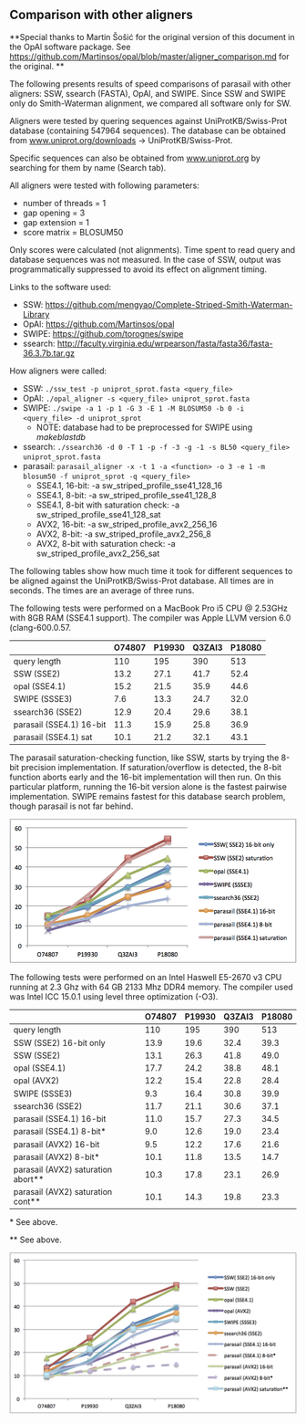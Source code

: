 ## Comparison with other aligners

**Special thanks to Martin Šošić for the original version of this
document in the OpAl software package. See
https://github.com/Martinsos/opal/blob/master/aligner_comparison.md for
the original. **

The following presents results of speed comparisons of parasail with
other aligners: SSW, ssearch (FASTA), OpAl, and SWIPE.  Since SSW and
SWIPE only do Smith-Waterman alignment, we compared all software only
for SW.

Aligners were tested by quering sequences against UniProtKB/Swiss-Prot
database (containing 547964 sequences).  The database can be obtained
from www.uniprot.org/downloads -> UniProtKB/Swiss-Prot.  

Specific sequences can also be obtained from www.uniprot.org by
searching for them by name (Search tab).

All aligners were tested with following parameters:
* number of threads = 1
* gap opening = 3
* gap extension = 1
* score matrix = BLOSUM50

Only scores were calculated (not alignments). Time spent to read query
and database sequences was not measured. In the case of SSW, output was
programmatically suppressed to avoid its effect on alignment timing.

Links to the software used:
* SSW: https://github.com/mengyao/Complete-Striped-Smith-Waterman-Library
* OpAl: https://github.com/Martinsos/opal
* SWIPE: https://github.com/torognes/swipe
* ssearch: http://faculty.virginia.edu/wrpearson/fasta/fasta36/fasta-36.3.7b.tar.gz

How aligners were called:
* SSW: `./ssw_test -p uniprot_sprot.fasta <query_file>`
* OpAl: `./opal_aligner -s <query_file> uniprot_sprot.fasta`
* SWIPE: `./swipe -a 1 -p 1 -G 3 -E 1 -M BLOSUM50 -b 0 -i <query_file> -d uniprot_sprot`
  * NOTE: database had to be preprocessed for SWIPE using _makeblastdb_
* ssearch: `./ssearch36 -d 0 -T 1 -p -f -3 -g -1 -s BL50 <query_file> uniprot_sprot.fasta`
* parasail: `parasail_aligner -x -t 1 -a <function> -o 3 -e 1 -m blosum50 -f uniprot_sprot -q <query_file>`
  * SSE4.1, 16-bit: -a sw_striped_profile_sse41_128_16
  * SSE4.1, 8-bit: -a sw_striped_profile_sse41_128_8
  * SSE4.1, 8-bit with saturation check: -a sw_striped_profile_sse41_128_sat
  * AVX2, 16-bit: -a sw_striped_profile_avx2_256_16
  * AVX2, 8-bit: -a sw_striped_profile_avx2_256_8
  * AVX2, 8-bit with saturation check: -a sw_striped_profile_avx2_256_sat

The following tables show how much time it took for different sequences to be
aligned against the UniProtKB/Swiss-Prot database. All times are in seconds. The times are an average of three runs.

The following tests were performed on a MacBook Pro i5 CPU @ 2.53GHz with 8GB
RAM (SSE4.1 support). The compiler was Apple LLVM version 6.0 (clang-600.0.57.

|                                      |O74807  |P19930  |Q3ZAI3  |P18080|
|--------------------------------------|--------|--------|--------|------|
|query length|110|195|390|513|
|SSW (SSE2)|13.2|27.1|41.7|52.4|
|opal (SSE4.1)|15.2|21.5|35.9|44.6|
|SWIPE (SSSE3)|7.6|13.3|24.7|32.0|
|ssearch36 (SSE2)|12.9|20.4|29.6|38.1|
|parasail (SSE4.1) 16-bit|11.3|15.9|25.8|36.9|
|parasail (SSE4.1) sat|10.1|21.2|32.1|43.1|

The parasail saturation-checking function, like SSW, starts by trying the 8-bit precision implementation. If saturation/overflow is detected, the 8-bit function aborts early and the 16-bit implementation will then run. On this particular platform, running the 16-bit version alone is the fastest pairwise implementation. SWIPE remains fastest for this database search problem, though parasail is not far behind.

![](images/perf_mac.png)

The following tests were performed on an Intel Haswell E5-2670 v3 CPU running
at 2.3 Ghz with 64 GB 2133 Mhz DDR4 memory. The compiler used was Intel ICC
15.0.1 using level three optimization (-O3).

|                                    |O74807  |P19930  |Q3ZAI3  |P18080|
|------------------------------------|--------|--------|--------|------|
|query length                        |110     |195     |390     |513   |
|SSW (SSE2) 16-bit only              |13.9    |19.6    |32.4    |39.3  |
|SSW (SSE2)                          |13.1    |26.3    |41.8    |49.0  |
|opal (SSE4.1)                       |17.7    |24.2    |38.8    |48.1  |
|opal (AVX2)                         |12.2    |15.4    |22.8    |28.4  |
|SWIPE (SSSE3)                       |9.3     |16.4    |30.8    |39.9  |
|ssearch36 (SSE2)                    |11.7    |21.1    |30.6    |37.1  |
|parasail (SSE4.1) 16-bit            |11.0    |15.7    |27.3    |34.5  |
|parasail (SSE4.1) 8-bit\*           |9.0     |12.6    |19.0    |23.4  |
|parasail (AVX2) 16-bit              |9.5     |12.2    |17.6    |21.6  |
|parasail (AVX2) 8-bit\*             |10.1    |11.8    |13.5    |14.7  |
|parasail (AVX2) saturation abort\*\*|10.3    |17.8    |23.1    |26.9  |
|parasail (AVX2) saturation cont\*\* |10.1    |14.3    |19.8    |23.3  |

\*  See above.

\*\* See above.

![](images/perf_haswell.png)

